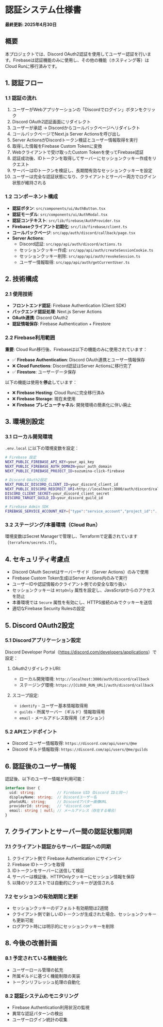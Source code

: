 # 認証システム仕様書

**最終更新: 2025年4月30日**

## 概要

本プロジェクトでは、Discord OAuth2認証を使用してユーザー認証を行います。Firebaseは認証機能のみに使用し、その他の機能（ホスティング等）はCloud Runに移行済みです。

## 1. 認証フロー

### 1.1 認証の流れ

1. ユーザーがWebアプリケーションの「Discordでログイン」ボタンをクリック
2. Discord OAuth2認証画面にリダイレクト
3. ユーザーが承認 → Discordからコールバックページへリダイレクト
4. コールバックページでNext.js Server Actionsを呼び出し
5. Server ActionsがDiscordトークン検証とユーザー情報取得を実行
6. 取得した情報をFirebase Custom Tokenに変換
7. Webクライアントで受け取ったCustom Tokenを使ってFirebase認証
8. 認証成功後、IDトークンを取得してサーバーにセッションクッキー作成をリクエスト
9. サーバーはIDトークンを検証し、長期間有効なセッションクッキーを設定
10. ユーザーは完全な認証状態になり、クライアントとサーバー両方でログイン状態が維持される

### 1.2 コンポーネント構成

- **認証ボタン**: `src/components/ui/AuthButton.tsx`
- **認証モーダル**: `src/components/ui/AuthModal.tsx`
- **認証コンテキスト**: `src/lib/firebase/AuthProvider.tsx`
- **Firebaseクライアント初期化**: `src/lib/firebase/client.ts`
- **コールバックページ**: `src/app/auth/discord/callback/page.tsx`
- **Server Actions**:
  - Discord認証: `src/app/api/auth/discord/actions.ts`
  - セッションクッキー作成: `src/app/api/auth/createSessionCookie.ts`
  - セッションクッキー削除: `src/app/api/auth/revokeSession.ts`
  - ユーザー情報取得: `src/app/api/auth/getCurrentUser.ts`

## 2. 技術構成

### 2.1 使用技術

- **フロントエンド認証**: Firebase Authentication (Client SDK)
- **バックエンド認証処理**: Next.js Server Actions
- **OAuth連携**: Discord OAuth2
- **認証情報保存**: Firebase Authentication + Firestore

### 2.2 Firebase利用範囲

**重要**: Cloud Run移行後、Firebaseは以下の機能のみに使用されています：

- ✅ **Firebase Authentication**: Discord OAuth連携とユーザー情報保存
- ❌ **Cloud Functions**: Discord認証はServer Actionsに移行完了
- ✅ **Firestore**: ユーザーデータ保存

以下の機能は使用を**停止**しています：

- ❌ **Firebase Hosting**: Cloud Runに完全移行済み
- ❌ **Firebase Storage**: 現在未使用
- ❌ **Firebase プレビューチャネル**: 開発環境の簡素化に伴い廃止

## 3. 環境別設定

### 3.1 ローカル開発環境

`.env.local` に以下の環境変数を設定：

```sh
# Firebase 設定
NEXT_PUBLIC_FIREBASE_API_KEY=your_api_key
NEXT_PUBLIC_FIREBASE_AUTH_DOMAIN=your_auth_domain
NEXT_PUBLIC_FIREBASE_PROJECT_ID=suzumina-click-firebase

# Discord OAuth2設定
NEXT_PUBLIC_DISCORD_CLIENT_ID=your_discord_client_id
NEXT_PUBLIC_DISCORD_REDIRECT_URI=http://localhost:3000/auth/discord/callback
DISCORD_CLIENT_SECRET=your_discord_client_secret
DISCORD_TARGET_GUILD_ID=your_discord_guild_id

# Firebase Admin SDK
FIREBASE_SERVICE_ACCOUNT_KEY={"type":"service_account","project_id":"...","private_key_id":"..."}
```

### 3.2 ステージング/本番環境（Cloud Run）

環境変数はSecret Managerで管理し、Terraformで定義されています（`terraform/secrets.tf`）。

## 4. セキュリティ考慮点

- Discord OAuth Secretはサーバーサイド（Server Actions）のみで使用
- Firebase Custom Token生成はServer Actions内のみで実行
- ユーザーIDや認証情報のクライアント側での安全な取り扱い
- セッションクッキーは `HttpOnly` 属性を設定し、JavaScriptからのアクセスを防止
- 本番環境では `Secure` 属性を有効にし、HTTPS接続のみでクッキーを送信
- 適切なFirebase Security Rulesの設定

## 5. Discord OAuth2設定

### 5.1 Discordアプリケーション設定

Discord Developer Portal（<https://discord.com/developers/applications>）で設定：

1. OAuth2リダイレクトURI:
   - ローカル開発環境: `http://localhost:3000/auth/discord/callback`
   - ステージング環境: `https://[CLOUD_RUN_URL]/auth/discord/callback`

2. スコープ設定:
   - `identify` - ユーザー基本情報取得用
   - `guilds` - 所属サーバー（ギルド）情報取得用
   - `email` - メールアドレス取得用（オプション）

### 5.2 APIエンドポイント

- Discord ユーザー情報取得: `https://discord.com/api/users/@me`
- Discord ギルド情報取得: `https://discord.com/api/users/@me/guilds`

## 6. 認証後のユーザー情報

認証後、以下のユーザー情報が利用可能：

```typescript
interface User {
  uid: string;          // Firebase UID（Discord IDと同一）
  displayName: string;  // Discordユーザー名
  photoURL: string;     // Discordアバター画像URL
  providerId: string;   // "discord.com"
  email: string | null; // メールアドレス（存在する場合）
}
```

## 7. クライアントとサーバー間の認証状態同期

### 7.1 クライアント認証からサーバー認証への同期

1. クライアント側で Firebase Authentication にサインイン
2. Firebase IDトークンを取得
3. IDトークンをサーバーに送信して検証
4. サーバーは検証後、HTTPOnlyクッキーにセッション情報を保存
5. 以降のリクエストでは自動的にクッキーが送信される

### 7.2 セッションの有効期間と更新

- セッションクッキーのデフォルト有効期間は2週間
- クライアント側で新しいIDトークンが生成された場合、セッションクッキーも更新可能
- ログアウト時には明示的にセッションクッキーを削除

## 8. 今後の改善計画

### 8.1 予定されている機能強化

- ユーザーロール管理の拡充
- 所属ギルドに基づく機能制限の実装
- トークンリフレッシュ処理の自動化

### 8.2 認証システムのモニタリング

- Firebase Authentication利用状況の監視
- 異常な認証パターンの検出
- ユーザーログイン統計の収集
